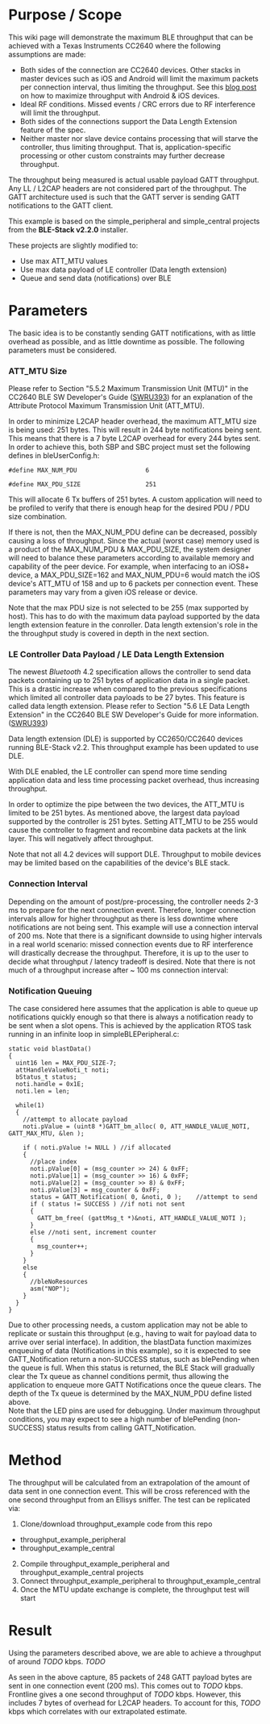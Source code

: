 
Purpose / Scope
===============

This wiki page will demonstrate the maximum BLE throughput that can be
achieved with a Texas Instruments CC2640 where the following assumptions
are made:

-   Both sides of the connection are CC2640 devices. Other stacks in
    master devices such as iOS and Android will limit the maximum
    packets per connection interval, thus limiting the throughput. See
    this [blog
    post](https://punchthrough.com/blog/posts/maximizing-ble-throughput-on-ios-and-android)
    on how to maximize throughput with Android & iOS devices.
-   Ideal RF conditions. Missed events / CRC errors due to RF
    interference will limit the throughput.
-   Both sides of the connections support the Data Length Extension feature
    of the spec.
-   Neither master nor slave device contains processing that will starve
    the controller, thus limiting throughput. That is,
    application-specific processing or other custom constraints may
    further decrease throughput.

The throughput being measured is actual usable payload GATT throughput.
Any LL / L2CAP headers are not considered part of the throughput.
The GATT architecture used is such that the GATT server is sending GATT
notifications to the GATT client.

This example is based on the simple\_peripheral and simple\_central projects
from the **BLE-Stack v2.2.0** installer.

These projects are slightly modified to:
* Use max ATT_MTU values
* Use max data payload of LE controller (Data length extension)
* Queue and send data (notifications) over BLE

Parameters
==========

The basic idea is to be constantly sending GATT notifications, with as
little overhead as possible, and as little downtime as possible. The
following parameters must be considered.

### ATT\_MTU Size

Please refer to Section "5.5.2 Maximum Transmission Unit (MTU)" in the
CC2640 BLE SW Developer's Guide
([SWRU393](http://www.ti.com/lit/pdf/swru393)) for an explanation of the
Attribute Protocol Maximum Transmission Unit (ATT\_MTU).

In order to minimize L2CAP header overhead, the maximum ATT\_MTU size is
being used: 251 bytes. This will result in 244 byte notifications being
sent. This means that there is a 7 byte L2CAP overhead for every 244
bytes sent. In order to achieve this, both SBP and SBC project must set
the following defines in bleUserConfig.h:

``` {.c}
#define MAX_NUM_PDU                   6

#define MAX_PDU_SIZE                  251
```

This will allocate 6 Tx buffers of 251 bytes. A custom application will
need to be profiled to verify that there is enough heap for the desired
PDU / PDU size combination.

If there is not, then the MAX\_NUM\_PDU define can be decreased, possibly
causing a loss of throughput. Since the actual (worst case) memory used
is a product of the MAX\_NUM\_PDU & MAX\_PDU\_SIZE, the system designer
will need to balance these parameters according to available memory and
capability of the peer device. For example, when interfacing to an iOS8+
device, a MAX\_PDU\_SIZE=162 and MAX\_NUM\_PDU=6 would match the iOS
device's ATT\_MTU of 158 and up to 6 packets per connection event. These
parameters may vary from a given iOS release or device.

Note that the max PDU size is not selected to be 255 (max supported by
host). This has to do with the maximum data payload supported by the data
length extension feature in the conroller.
Data length extension's role in the the throughput study is covered in depth
in the next section.

### LE Controller Data Payload / LE Data Length Extension

The newest _Bluetooth_ 4.2 specification allows the controller to send
data packets containing up to 251 bytes of application data in a single
packet. This is a drastic increase when compared to the previous specifications
which limited all controller data payloads to be 27 bytes. This feature
is called data length extension. Please refer to Section "5.6
LE Data Length Extension" in the CC2640 BLE SW Developer's Guide for more
information. ([SWRU393](http://www.ti.com/lit/pdf/swru393))

Data length extension (DLE) is supported by CC2650/CC2640 devices running
BLE-Stack v2.2. This throughput example has been updated to use DLE.

With DLE enabled, the LE controller can spend more time sending application
data and less time processing packet overhead, thus increasing throughput.

In order to optimize the pipe between the two devices, the ATT\_MTU is limited
to be 251 bytes. As mentioned above, the largest data payload supported by the
controller is 251 bytes. Setting ATT\_MTU to be 255 would cause the controller
to fragment and recombine data packets at the link layer. This will negatively
affect throughput.

Note that not all 4.2 devices will support DLE. Throughput to mobile devices
may be limited based on the capabilities of the device's BLE stack.

### Connection Interval

Depending on the amount of post/pre-processing, the controller needs 2-3
ms to prepare for the next connection event. Therefore, longer
connection intervals allow for higher throughput as there is less
downtime where notifications are not being sent. This example will use a
connection interval of 200 ms. Note that there is a significant downside
to using higher intervals in a real world scenario: missed connection
events due to RF interference will drastically decrease the throughput.
Therefore, it is up to the user to decide what throughput / latency
tradeoff is desired. Note that there is not much of a throughput
increase after \~ 100 ms connection interval:

### Notification Queuing

The case considered here assumes that the application is able to queue
up notifications quickly enough so that there is always a notification
ready to be sent when a slot opens. This is achieved by the application
RTOS task running in an infinite loop in simpleBLEPeripheral.c:

``` {.c}
static void blastData()
{
  uint16 len = MAX_PDU_SIZE-7;
  attHandleValueNoti_t noti;
  bStatus_t status;
  noti.handle = 0x1E;
  noti.len = len;

  while(1)
  {
    //attempt to allocate payload
    noti.pValue = (uint8 *)GATT_bm_alloc( 0, ATT_HANDLE_VALUE_NOTI, GATT_MAX_MTU, &len );

    if ( noti.pValue != NULL ) //if allocated
    {
      //place index
      noti.pValue[0] = (msg_counter >> 24) & 0xFF;
      noti.pValue[1] = (msg_counter >> 16) & 0xFF;
      noti.pValue[2] = (msg_counter >> 8) & 0xFF;
      noti.pValue[3] = msg_counter & 0xFF;
      status = GATT_Notification( 0, &noti, 0 );    //attempt to send
      if ( status != SUCCESS ) //if noti not sent
      {
        GATT_bm_free( (gattMsg_t *)&noti, ATT_HANDLE_VALUE_NOTI );
      }
      else //noti sent, increment counter
      {
        msg_counter++;
      }
    }
    else
    {
      //bleNoResources
      asm("NOP");
    }
  }
}
```

Due to other processing needs, a custom application may not be able to
replicate or sustain this throughput (e.g., having to wait for payload
data to arrive over serial interface). In addition, the blastData
function maximizes enqueuing of data (Notifications in this example), so
it is expected to see GATT\_Notification return a non-SUCCESS status,
such as blePending when the queue is full. When this status is returned,
the BLE Stack will gradually clear the Tx queue as channel conditions
permit, thus allowing the application to enqueue more GATT Notifications
once the queue clears. The depth of the Tx queue is determined by the
MAX\_NUM\_PDU define listed above.\
Note that the LED pins are used for debugging. Under maximum throughput
conditions, you may expect to see a high number of blePending
(non-SUCCESS) status results from calling GATT\_Notification.

Method
======

The throughput will be calculated from an extrapolation of the amount of
data sent in one connection event. This will be cross referenced with
the one second throughput from an Ellisys sniffer.
The test can be replicated via:
1. Clone/download throughput_example code from this repo
  - throughput\_example\_peripheral
  - throughput\_example\_central
2. Compile throughput\_example\_peripheral and throughput\_example\_central projects
3. Connect throughput\_example\_peripheral to throughput\_example\_central
4. Once the MTU update exchange is complete, the throughput test will start

Result
======
Using the parameters described above, we are able to achieve a
throughput of around *TODO* kbps.
*TODO*

As seen in the above capture, 85 packets of 248 GATT payload bytes are
sent in one connection event (200 ms). This comes out to *TODO* kbps.
Frontline gives a one second throughput of *TODO* kbps. However, this
includes 7 bytes of overhead for L2CAP headers. To account for this,
*TODO* kbps which correlates with our extrapolated
estimate.
